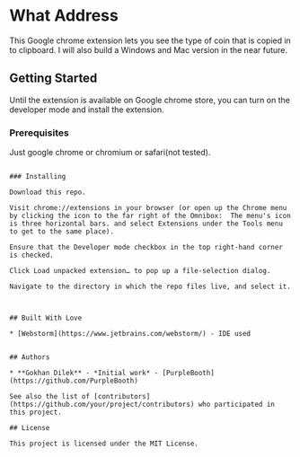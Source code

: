 # What Address

This Google chrome extension lets you see the type of coin that is copied in to clipboard.
I will also build a Windows and Mac version in the near future.

## Getting Started

Until the extension is available on Google chrome store, you can turn on the developer mode and install the extension.
### Prerequisites

Just google chrome or chromium or safari(not tested).
```

### Installing

Download this repo.

Visit chrome://extensions in your browser (or open up the Chrome menu by clicking the icon to the far right of the Omnibox:  The menu's icon is three horizontal bars. and select Extensions under the Tools menu to get to the same place).

Ensure that the Developer mode checkbox in the top right-hand corner is checked.

Click Load unpacked extension… to pop up a file-selection dialog.

Navigate to the directory in which the repo files live, and select it.



## Built With Love

* [Webstorm](https://www.jetbrains.com/webstorm/) - IDE used


## Authors

* **Gokhan Dilek** - *Initial work* - [PurpleBooth](https://github.com/PurpleBooth)

See also the list of [contributors](https://github.com/your/project/contributors) who participated in this project.

## License

This project is licensed under the MIT License.
